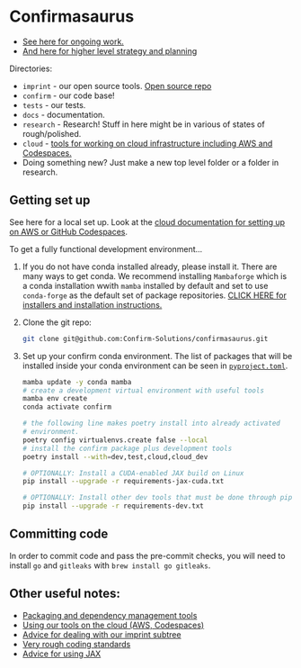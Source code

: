 # Confirmasaurus

- [See here for ongoing work.](https://github.com/orgs/Confirm-Solutions/projects/1/views/1)
- [And here for higher level strategy and planning](https://docs.google.com/document/d/1XhVMvYwWAb-27SIsYVME5pClfd-cnSDZxQh-3xJrrJ8/edit)

Directories:

- `imprint` - our open source tools. [Open source repo](https://github.com/Confirm-Solutions/imprint)
- `confirm` - our code base!
- `tests` - our tests.
- `docs` - documentation.
- `research` - Research! Stuff in here might be in various of states of rough/polished.
- `cloud` - [tools for working on cloud infrastructure including AWS and Codespaces.](cloud/README.md)
- Doing something new? Just make a new top level folder or a folder in research.

## Getting set up

See here for a local set up. Look at the [cloud documentation for setting up on AWS or GitHub Codespaces](cloud/README.md).

To get a fully functional development environment...

1. If you do not have conda installed already, please install it. There are
   many ways to get conda. We recommend installing `Mambaforge` which is a
   conda installation wwith `mamba` installed by default and set to use
   `conda-forge` as the default set of package repositories. [CLICK HERE for
   installers and installation
   instructions.](https://github.com/conda-forge/miniforge#mambaforge)
2. Clone the git repo:

   ```bash
   git clone git@github.com:Confirm-Solutions/confirmasaurus.git
   ```

3. Set up your confirm conda environment. The list of packages that will be
   installed inside your conda environment can be seen
   in [`pyproject.toml`](pyproject.toml).

   ```bash
   mamba update -y conda mamba
   # create a development virtual environment with useful tools
   mamba env create
   conda activate confirm

   # the following line makes poetry install into already activated
   # environment.
   poetry config virtualenvs.create false --local
   # install the confirm package plus development tools
   poetry install --with=dev,test,cloud,cloud_dev

   # OPTIONALLY: Install a CUDA-enabled JAX build on Linux
   pip install --upgrade -r requirements-jax-cuda.txt
   
   # OPTIONALLY: Install other dev tools that must be done through pip
   pip install --upgrade -r requirements-dev.txt
   ```

## Committing code

In order to commit code and pass the pre-commit checks, you will need to install `go` and `gitleaks` with `brew install go gitleaks`.

## Other useful notes:

- [Packaging and dependency management tools](./docs/packaging.md)
- [Using our tools on the cloud (AWS, Codespaces)](./cloud/README.md)
- [Advice for dealing with our imprint subtree](./docs/git_subrepo.md)
- [Very rough coding standards](./docs/standards.md)
- [Advice for using JAX](./docs/jax_patterns.md)